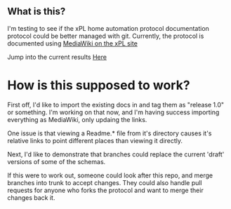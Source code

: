## What is this?
I'm testing to see if the xPL home automation protocol documentation protocol could be better managed with git. Currently, the protocol is documented using [MediaWiki on the xPL site](http://xplproject.org.uk/wiki/index.php/Project_documentation)

Jump into the current results [Here](xPL-Protocol/tree/master/xPL)

# How is this supposed to work?
First off, I'd like to import the existing docs in and tag them as "release 1.0" or something. I'm working on that now, and I'm having success importing everything as MediaWiki, only updaing the links.

One issue is that viewing  a Readme.* file from it's directory causes it's relative links to point different places than viewing it directly.

Next, I'd like to demonstrate that branches could replace the current 'draft' versions of some of the schemas.

If this were to work out, someone could look after this repo, and merge branches into trunk to accept changes. They could also handle pull requests for anyone who forks the protocol and want to merge their changes back it.
